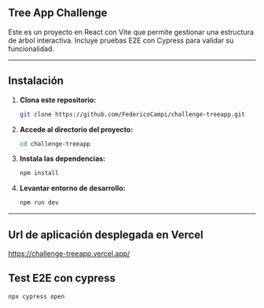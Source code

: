 ## Tree App Challenge

Este es un proyecto en React con Vite que permite gestionar una estructura de árbol interactiva. 
Incluye pruebas E2E con Cypress para validar su funcionalidad.

---

## Instalación

1. **Clona este repositorio:**

   ```bash
   git clone https://github.com/FedericoCampi/challenge-treeapp.git

2. **Accede al directorio del proyecto:**

   ```bash
   cd challenge-treeapp

3. **Instala las dependencias:**

   ```bash
   npm install

5. **Levantar entorno de desarrollo:**

   ```bash
   npm run dev

---

## Url de aplicación desplegada en Vercel

  https://challenge-treeapp.vercel.app/

## Test E2E con cypress

  ```bash
  npx cypress open